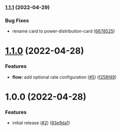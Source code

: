 ### [1.1.1](https://github.com/ulic75/power-distribution-card/compare/v1.1.0...v1.1.1) (2022-04-29)


### Bug Fixes

* rename card to power-distribution-card ([6678525](https://github.com/ulic75/power-distribution-card/commit/667852570cf2e5eb06509ac1717c25a91cff6faa))

# [1.1.0](https://github.com/ulic75/power-distribution-card/compare/v1.0.0...v1.1.0) (2022-04-28)

### Features

- **flow:** add optional rate configuration ([#5](https://github.com/ulic75/power-distribution-card/issues/5)) ([f258f49](https://github.com/ulic75/power-distribution-card/commit/f258f49eaa5d2faa8d90830e04c52301a71ed60c))

# 1.0.0 (2022-04-28)

### Features

- initial release ([#2](https://github.com/ulic75/power-distribution-card/issues/2)) ([93e9da1](https://github.com/ulic75/power-distribution-card/commit/93e9da17c9af172a9d3898f8d6dc2f49df5abfac))
